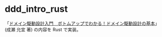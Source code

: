 # ddd_intro_rust

「[ドメイン駆動設計入門　ボトムアップでわかる！ドメイン駆動設計の基本](https://www.shoeisha.co.jp/book/detail/9784798150727)」(成瀬 允宜 著) の内容を Rust で実装。

#
